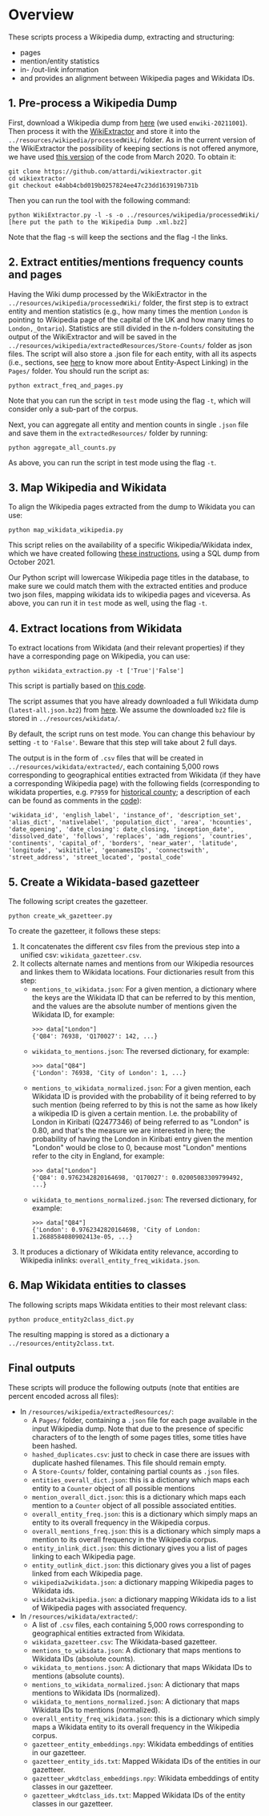 # Overview

These scripts process a Wikipedia dump, extracting and structuring:
- pages
- mention/entity statistics 
- in- /out-link information 
- and provides an alignment between Wikipedia pages and Wikidata IDs.


## 1. Pre-process a Wikipedia Dump

First, download a Wikipedia dump from [here](https://dumps.wikimedia.org/enwiki/) (we used `enwiki-20211001`). Then process it with the [WikiExtractor](http://medialab.di.unipi.it/wiki/Wikipedia_Extractor) and store it into the `../resources/wikipedia/processedWiki/` folder. As in the current version of the WikiExtractor the possibility of keeping sections is not offered anymore, we have used [this version](https://github.com/attardi/wikiextractor/tree/e4abb4cbd019b0257824ee47c23dd163919b731b) of the code from March 2020. To obtain it:

```
git clone https://github.com/attardi/wikiextractor.git
cd wikiextractor
git checkout e4abb4cbd019b0257824ee47c23dd163919b731b 
```

Then you can run the tool with the following command:

```
python WikiExtractor.py -l -s -o ../resources/wikipedia/processedWiki/ [here put the path to the Wikipedia Dump .xml.bz2]
```

Note that the flag -s will keep the sections and the flag -l the links.

## 2. Extract entities/mentions frequency counts and pages

Having the Wiki dump processed by the WikiExtractor in the `../resources/wikipedia/processedWiki/` folder, the first step is to extract entity and mention statistics (e.g., how many times the mention `London` is pointing to Wikipedia page of the capital of the UK and how many times to `London,_Ontario`). Statistics are still divided in the n-folders consituting the output of the WikiExtractor and will be saved in the `../resources/wikipedia/extractedResources/Store-Counts/` folder as json files. The script will also store a .json file for each entity, with all its aspects (i.e., sections, see [here](https://madoc.bib.uni-mannheim.de/49596/1/EAL.pdf) to know more about Entity-Aspect Linking) in the `Pages/` folder. You should run the script as:

```
python extract_freq_and_pages.py
```
Note that you can run the script in `test` mode using the flag `-t`, which will consider only a sub-part of the corpus.

Next, you can aggregate all entity and mention counts in single `.json` file and save them in the `extractedResources/` folder by running:
```
python aggregate_all_counts.py
```
As above, you can run the script in test mode using the flag `-t`.

## 3. Map Wikipedia and Wikidata

To align the Wikipedia pages extracted from the dump to Wikidata you can use:
```
python map_wikidata_wikipedia.py
```
This script relies on the availability of a specific Wikipedia/Wikidata index, which we have created following [these instructions](https://github.com/jcklie/wikimapper#create-your-own-index), using a SQL dump from October 2021.

Our Python script will lowercase Wikipedia page titles in the database, to make sure we could match them with the extracted entities and produce two json files, mapping wikidata ids to wikipedia pages and viceversa. As above, you can run it in `test` mode as well, using the flag `-t`.

## 4. Extract locations from Wikidata

To extract locations from Wikidata (and their relevant properties) if they have a corresponding page on Wikipedia, you can use:
```
python wikidata_extraction.py -t ['True'|'False']
```

This script is partially based on [this code](https://akbaritabar.netlify.app/how_to_use_a_wikidata_dump).

The script assumes that you have already downloaded a full Wikidata dump (`latest-all.json.bz2`) from [here](https://dumps.wikimedia.org/wikidatawiki/entities/). We assume the downloaded `bz2` file is stored in `../resources/wikidata/`.

By default, the script runs on test mode. You can change this behaviour by setting `-t` to `'False'`. Beware that this step will take about 2 full days.

The output is in the form of `.csv` files that will be created in `../resources/wikidata/extracted/`, each containing 5,000 rows corresponding to geographical entities extracted from Wikidata (if they have a corresponding Wikipedia page) with the following fields (corresponding to wikidata properties, e.g. `P7959` for [historical county](https://www.wikidata.org/wiki/Property:P7959); a description of each can be found as comments in the [code](wikidata_extraction.py#L91-L393)):

```
'wikidata_id', 'english_label', 'instance_of', 'description_set', 'alias_dict', 'nativelabel', 'population_dict', 'area', 'hcounties', 'date_opening', 'date_closing': date_closing, 'inception_date', 'dissolved_date', 'follows', 'replaces', 'adm_regions', 'countries', 'continents', 'capital_of', 'borders', 'near_water', 'latitude', 'longitude', 'wikititle', 'geonamesIDs', 'connectswith', 'street_address', 'street_located', 'postal_code'
```

## 5. Create a Wikidata-based gazetteer

The following script creates the gazetteer.

```
python create_wk_gazetteer.py
```

To create the gazetteer, it follows these steps:
1. It concatenates the different csv files from the previous step into a unified csv: `wikidata_gazetteer.csv`.
2. It collects alternate names and mentions from our Wikipedia resources and linkes them to Wikidata locations. Four dictionaries result from this step:
    * `mentions_to_wikidata.json`: For a given mention, a dictionary where the keys are the Wikidata ID that can be referred to by this mention, and the values are the absolute number of mentions given the Wikidata ID, for example:
      ```
      >>> data["London"]
      {'Q84': 76938, 'Q170027': 142, ...}
      ```
    * `wikidata_to_mentions.json`: The reversed dictionary, for example:
      ```
      >>> data["Q84"]
      {'London': 76938, 'City of London': 1, ...}
      ```
    * `mentions_to_wikidata_normalized.json`: For a given mention, each Wikidata ID is provided with the probability of it being referred to by such mention (being referred to by this is not the same as how likely a wikipedia ID is given a certain mention. I.e. the probability of London in Kiribati (Q2477346) of being referred to as "London" is 0.80, and that's the measure we are interested in here; the probability of having the London in Kiribati entry given the mention "London" would be close to 0, because most "London" mentions refer to the city in England, for example:
      ```
      >>> data["London"]
      {'Q84': 0.9762342820164698, 'Q170027': 0.02005083309799492, ...}
      ```
    * `wikidata_to_mentions_normalized.json`: The reversed dictionary, for example:
      ```
      >>> data["Q84"]
      {'London': 0.9762342820164698, 'City of London: 1.2688584080902413e-05, ...}
      ```
3. It produces a dictionary of Wikidata entity relevance, according to Wikipedia inlinks: `overall_entity_freq_wikidata.json`.

## 6. Map Wikidata entities to classes

The following scripts maps Wikidata entities to their most relevant class:

```
python produce_entity2class_dict.py
```

The resulting mapping is stored as a dictionary a `../resources/entity2class.txt`.

## Final outputs

These scripts will produce the following outputs (note that entities are percent encoded across all files):

- In `/resources/wikipedia/extractedResources/`:
  - A `Pages/` folder, containing a `.json` file for each page available in the input Wikipedia dump. Note that due to the presence of specific characters of to the length of some pages titles, some titles have been hashed.
  - `hashed_duplicates.csv`: just to check in case there are issues with duplicate hashed filenames. This file should remain empty.  
  - A `Store-Counts/` folder, containing partial counts as `.json` files.
  - `entities_overall_dict.json`: this is a dictionary which maps each entity to a `Counter` object of all possible mentions  
  - `mention_overall_dict.json`: this is a dictionary which maps each mention to a `Counter` object of all possible associated entities.
  - `overall_entity_freq.json`: this is a dictionary which simply maps an entity to its overall frequency in the Wikipedia corpus.
  - `overall_mentions_freq.json`: this is a dictionary which simply maps a mention to its overall frequency in the Wikipedia corpus.
  - `entity_inlink_dict.json`: this dictionary gives you a list of pages linking to each Wikipedia page.
  - `entity_outlink_dict.json`: this dictionary gives you a list of pages linked from each Wikipedia page.
  - `wikipedia2wikidata.json`: a dictionary mapping Wikipedia pages to Wikidata ids.
  - `wikidata2wikipedia.json`: a dictionary mapping Wikidata ids to a list of Wikipedia pages with associated frequency.
- In `/resources/wikidata/extracted/`:
  - A list of `.csv` files, each containing 5,000 rows corresponding to geographical entities extracted from Wikidata.
  - `wikidata_gazetteer.csv`: The Wikidata-based gazetteer.
  - `mentions_to_wikidata.json`: A dictionary that maps mentions to Wikidata IDs (absolute counts).
  - `wikidata_to_mentions.json`: A dictionary that maps Wikidata IDs to mentions (absolute counts).
  - `mentions_to_wikidata_normalized.json`: A dictionary that maps mentions to Wikidata IDs (normalized).
  - `wikidata_to_mentions_normalized.json`: A dictionary that maps Wikidata IDs to mentions (normalized).
  - `overall_entity_freq_wikidata.json`: this is a dictionary which simply maps a Wikidata entity to its overall frequency in the Wikipedia corpus.
  - `gazetteer_entity_embeddings.npy`: Wikidata embeddings of entities in our gazetteer.
  - `gazetteer_entity_ids.txt`: Mapped Wikidata IDs of the entities in our gazetteer.
  - `gazetteer_wkdtclass_embeddings.npy`: Wikidata embeddings of entity classes in our gazetteer.
  - `gazetteer_wkdtclass_ids.txt`: Mapped Wikidata IDs of the entity classes in our gazetteer.